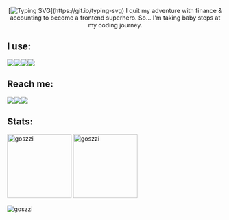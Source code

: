 <p align="center"

[![Typing SVG](https://readme-typing-svg.demolab.com?font=League+spartan&weight=200&size=35&pause=1000&color=E5096B&width=435&lines=Hello!+I'm+Gosia.)](https://git.io/typing-svg)
I quit my adventure with finance & accounting to become a frontend superhero. So... I'm taking baby steps at my coding journey.
    
  ## I use: 
<img src="https://img.shields.io/badge/JavaScript-323330?style=for-the-badge&logo=javascript&logoColor=F7DF1E"/><img src="https://img.shields.io/badge/-HTML5-E34F26?style=for-the-badge&logo=html5&logoColor=white"/><img src="https://img.shields.io/badge/GitHub-000000?style=for-the-badge&logo=github&logoColor=white"/><img src="https://img.shields.io/badge/-CSS3-1572B6?style=for-the-badge&logo=css3"/>


## Reach me: 
 <a href="https://www.linkedin.com/in/malgorzata-mikla/"><img src="https://img.shields.io/badge/linkedin-%230077B5.svg?&style=for-the-badge&logo=linkedin&logoColor=white" /></a><a href="mailto:malgorzata.mikla@gmail.com"><img src="https://img.shields.io/badge/Gmail-D14836?style=for-the-badge&logo=gmail&logoColor=white" /></a><a href="https://dribbble.com/goszzi/"><img src="https://img.shields.io/badge/Dribbble-EA4C89?style=for-the-badge&logo=dribbble&logoColor=white" />
</a>

## Stats:

<span>
<img  height="150px" src="https://github-readme-stats.vercel.app/api/top-langs?username=goszzi&show_icons=true&locale=en&layout=compact&theme=transparent" alt="goszzi" /> 
</span>
<span>
<img height="150px" src="https://github-readme-stats.vercel.app/api?username=goszzi&show_icons=true&locale=en&theme=transparent" alt="goszzi" />
</span>

<p align="left"> <img src="https://komarev.com/ghpvc/?username=goszzi&label=Profile%20views&color=0e75b6&style=flat" alt="goszzi" /> </p>
 </p>

